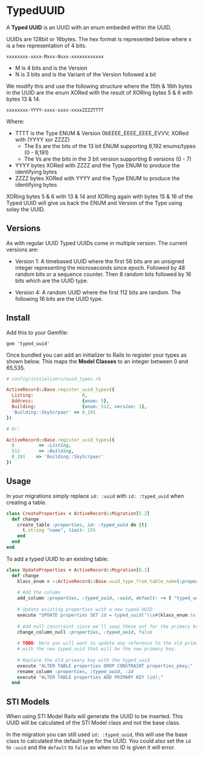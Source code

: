 # TypedUUID

A __Typed UUID__ is an UUID with an enum embeded within the UUID.

UUIDs are 128bit or 16bytes. The hex format is represented below where x is
a hex representation of 4 bits.

`xxxxxxxx-xxxx-Mxxx-Nxxx-xxxxxxxxxxxx`

- M is 4 bits and is the Version
- N is 3 bits and is the Variant of the Version followed a bit

We modify this and use the following structure where the 15th & 16th bytes in the
UUID are the enum XORed with the result of XORing bytes 5 & 6 with bytes 13 & 14.

`xxxxxxxx-YYYY-xxxx-xxxx-xxxxZZZZTTTT`

Where:

- TTTT is the Type ENUM & Version 0bEEEE_EEEE_EEEE_EVVV; XORed with (YYYY xor ZZZZ)
    - The Es are the bits of the 13 bit ENUM supporting 8,192 enums/types (0 - 8,191)
    - The Vs are the bits in the 3 bit version supporting 8 versions (0 - 7)
- YYYY bytes XORed with ZZZZ and the Type ENUM to produce the identifying bytes
- ZZZZ bytes XORed with YYYY and the Type ENUM to produce the identifying bytes

XORing bytes 5 & 6 with 13 & 14 and XORing again with bytes 15 & 16 of the
Typed UUID will give us back the ENUM and Version of the Type using soley the UUID.

## Versions

As with regular UUID Typed UUIDs come in multiple version. The current versions are:

- Version 1: A timebased UUID where the first 56 bits are an unsigned integer
             representing the microseconds since epoch. Followed by 48 random
             bits or a sequence counter. Then 8 random bits followed by 16 bits
             which are the UUID type.

- Version 4: A random UUID where the first 112 bits are random. The following
             16 bits are the UUID type.

## Install

Add this to your Gemfile:

`gem 'typed_uuid'`

Once bundled you can add an initializer to Rails to register your types as shown
below. This maps the __Model Classes__ to an integer between 0 and 65,535.

```ruby
# config/initializers/uuid_types.rb

ActiveRecord::Base.register_uuid_types({
  Listing: 	                0,
  Address:                  {enum: 5},
  Building:                 {enum: 512, version: 1},
  'Building::SkyScrpaer' => 8_191
})

# Or:

ActiveRecord::Base.register_uuid_types({
  0         => :Listing,
  512       => :Building,
  8_191    => 'Building::SkyScrpaer'
})
```


## Usage

In your migrations simply replace `id: :uuid` with `id: :typed_uuid` when creating
a table.

```ruby
class CreateProperties < ActiveRecord::Migration[5.2]
  def change	
	create_table :properties, id: :typed_uuid do |t|
      t.string "name", limit: 255
    end
  end
end
```

To add a typed UUID to an existing table:

```ruby
class UpdateProperties < ActiveRecord::Migration[6.1]
  def change
    klass_enum = ::ActiveRecord::Base.uuid_type_from_table_name(:properties)
    
    # Add the column
    add_column :properties, :typed_uuid, :uuid, default: -> { "typed_uuid('\\x#{klass_enum.to_s(16).rjust(4, '0')}')" }
    
    # Update existing properties with a new typed UUID
    execute "UPDATE properties SET id = typed_uuid('\\x#{klass_enum.to_s(16).rjust(4, '0')}');"
    
    # Add null constraint since we'll swap these out for the primary key
    change_column_null :properties, :typed_uuid, false
    
    # TODO: Here you will want to update any reference to the old primary key
    # with the new typed_uuid that will be the new primary key.
    
    # Replace the old primary key with the typed_uuid
    execute "ALTER TABLE properties DROP CONSTRAINT properties_pkey;"
    rename_column :properties, :typed_uuid, :id
    execute "ALTER TABLE properties ADD PRIMARY KEY (id);"
  end
```

## STI Models
When using STI Model Rails will generate the UUID to be inserted. This UUID will
be calculated of the STI Model class and not the base class.

In the migration you can still used `id: :typed_uuid`, this will use the base
class to calculated the default type for the UUID. You could also set the
`id` to `:uuid` and the `default` to `false` so when no ID is given it will error.
